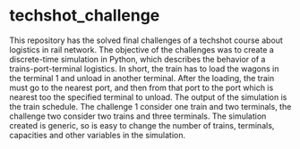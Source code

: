 # techshot_challenge

This repository has the solved final challenges of a techshot course about logistics in rail network. The objective of the challenges was to create a discrete-time simulation in Python, which describes the behavior of a trains-port-terminal logistics. In short, the train has to load the wagons in the terminal 1 and unload in another terminal. After the loading, the train must go to the nearest port, and then from that port to the port which is nearest too the specified terminal to unload. The output of the simulation is the train schedule. The challenge 1 consider one train and two terminals, the challenge two consider two trains and three terminals. The simulation created is generic, so is easy to change the number of trains, terminals, capacities and other variables in the simulation.

